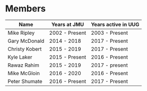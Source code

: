 # Members


| Name          | Years at JMU  | Years active in UUG  |
| ------------- | ------------- | -------------------- |
| Mike Ripley   | 2002 - Present| 2003 - Present       |
| Gary McDonald | 2014 - 2018   | 2017 - Present       |
| Christy Kobert| 2015 - 2019   | 2017 - Present       |
| Kyle Laker    | 2015 - Present| 2016 - Present       |
| Rawaz Rahim   | 2015 - 2019   | 2017 - present       |
| Mike McGloin  | 2016 - 2020   | 2016 - Present       |
| Peter Shumate | 2016 - Present| 2017 - Present       |

